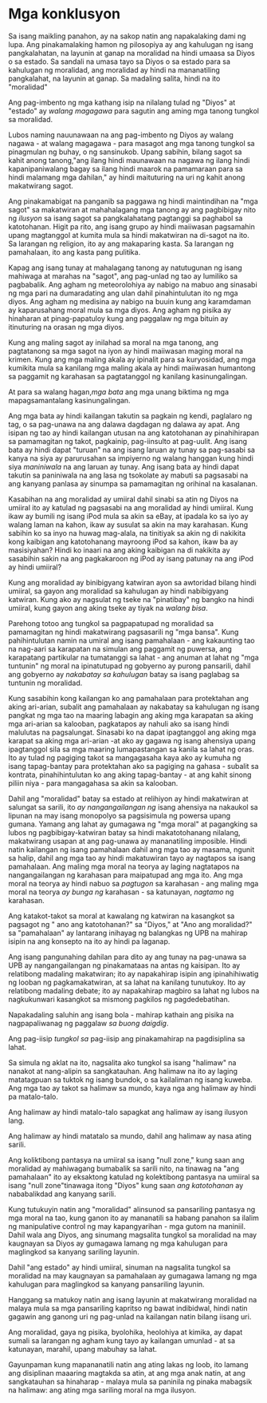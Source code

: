 # Mga konklusyon

Sa isang maikling panahon, ay na sakop natin ang napakalaking dami ng lupa. Ang pinakamalaking hamon ng pilosopiya ay ang kahulugan ng isang pangkalahatan, na layunin at ganap na moralidad na hindi umaasa sa Diyos o sa estado. Sa sandali na umasa tayo sa Diyos o sa estado para sa kahulugan ng moralidad, ang moralidad ay hindi na mananatiling pangkalahat, na layunin at ganap. Sa madaling salita, hindi na ito "moralidad"

Ang pag-imbento ng mga kathang isip na nilalang tulad ng "Diyos" at "estado" ay *walang magagawa* para sagutin ang aming mga tanong tungkol sa moralidad.

Lubos naming nauunawaan na ang pag-imbento ng Diyos ay walang nagawa - at walang magagawa - para masagot ang mga tanong tungkol sa pinagmulan ng buhay, o ng sansinukob. Upang sabihin, bilang sagot sa kahit anong tanong,"ang ilang hindi maunawaan na nagawa ng ilang hindi kapanipaniwalang bagay sa ilang hindi maarok na pamamaraan para sa hindi malamang mga dahilan," ay hindi maituturing na uri ng kahit anong makatwirang sagot.

Ang pinakamabigat na panganib sa paggawa ng hindi maintindihan na "mga sagot" sa makatwiran at mahahalagang mga tanong ay ang pagbibigay nito ng *ilusyon* sa isang sagot sa pangkalahatang pagtanggi sa paghabol sa katotohanan. Higit pa rito, ang isang grupo ay hindi maiiwasan pagsamahin upang magtanggol at kumita mula sa hindi makatwiran na di-sagot na ito. Sa larangan ng religion, ito ay ang makaparing kasta. Sa larangan ng pamahalaan, ito ang kasta pang pulitika.

Kapag ang isang tunay at mahalagang tanong ay natutugunan ng isang mahiwaga at marahas na "sagot", ang pag-unlad ng tao ay lumiliko sa pagbabalik. Ang agham ng meteorolohiya ay nabigo na mabuo ang sinasabi ng mga pari na dumaradating ang ulan dahil pinahintulutan ito ng mga diyos. Ang agham ng medisina ay nabigo na buuin kung ang karamdaman ay kaparusahang moral mula sa mga diyos. Ang agham ng pisika ay hinaharan at pinag-papatuloy kung ang paggalaw ng mga bituin ay itinuturing na orasan ng mga diyos.

Kung ang maling sagot ay inilahad sa moral na mga tanong, ang pagtatanong sa mga sagot na iyon ay hindi maiiwasan maging moral na krimen. Kung ang mga maling akala ay ipinalit para sa kuryosidad, ang mga kumikita mula sa kanilang mga maling akala ay hindi maiiwasan humantong sa paggamit ng karahasan sa pagtatanggol ng kanilang kasinungalingan.

At para sa walang hagan,*mga bata* ang mga unang biktima ng mga mapagsamantalang kasinungalingan.

Ang mga bata ay hindi kailangan takutin sa pagkain ng kendi, paglalaro ng tag, o sa pag-unawa na ang dalawa dagdagan ng dalawa ay apat. Ang isipan ng tao ay hindi kailangan utusan na ang katotohanan ay pinahihirapan sa pamamagitan ng takot, pagkainip, pag-iinsulto at pag-uulit. Ang isang bata ay hindi dapat "turuan" na ang isang laruan ay tunay sa pag-sasabi sa kanya na siya ay parurusahan sa impiyerno ng walang hanggan kung hindi siya *maniniwala* na ang laruan ay tunay. Ang isang bata ay hindi dapat takutin sa paniniwala na ang lasa ng tsokolate ay mabuti sa pagsasabi na ang kanyang panlasa ay sinumpa sa pamamagitan ng orihinal na kasalanan.

Kasabihan na ang moralidad ay umiiral dahil sinabi sa atin ng Diyos na umiiral ito ay katulad ng pagsasabi na ang moralidad ay hindi umiiral. Kung ikaw ay bumili ng isang iPod mula sa akin sa eBay, at ipadala ko sa iyo ay walang laman na kahon, ikaw ay susulat sa akin na may karahasan. Kung sabihin ko sa inyo na huwag mag-alala, na tinitiyak sa akin ng di nakikita kong kaibigan ang katotohanang mayroong iPod sa kahon, ikaw ba ay masisiyahan? Hindi ko inaari na ang aking kaibigan na di nakikita ay sasabihin sakin na ang pagkakaroon ng iPod ay isang patunay na ang iPod ay hindi umiiral?

Kung ang moralidad ay binibigyang katwiran ayon sa awtoridad bilang hindi umiiral, sa gayon ang moralidad sa kahulugan ay hindi nabibigyang katwiran. Kung ako ay nagsulat ng tseke na "pinatibay" ng bangko na hindi umiiral, kung gayon ang aking tseke ay tiyak na *walang bisa*.

Parehong totoo ang tungkol sa pagpapatupad ng moralidad sa pamamagitan ng hindi makatwirang pagsasarili ng "mga bansa". Kung pahihintulutan namin na umiral ang isang pamahalaan - ang kakaunting tao na nag-aari sa karapatan na simulan ang paggamit ng puwersa, ang karapatang partikular na tumatanggi sa lahat - ang anuman at lahat ng "mga tuntunin" ng moral na ipinatutupad ng gobyerno ay purong pansarili, dahil ang gobyerno ay *nakabatay sa kahulugan* batay sa isang paglabag sa tuntunin ng moralidad.

Kung sasabihin kong kailangan ko ang pamahalaan para protektahan ang aking ari-arian, subalit ang pamahalaan ay nakabatay sa kahulugan ng isang pangkat ng mga tao na maaring labagin ang aking mga karapatan sa aking mga ari-arian sa kalooban, pagkatapos ay nahuli ako sa isang hindi malulutas na pagsalungat. Sinasabi ko na dapat ipagtanggol ang aking mga karapat sa aking mga ari-arian -at ako ay gagawa ng isang ahensiya upang ipagtanggol sila sa mga maaring lumapastangan sa kanila sa lahat ng oras. Ito ay tulad ng pagiging takot sa mangagasaha kaya ako ay kumuha ng isang tapag-bantay para protektahan ako sa pagiging na gahasa - subalit sa kontrata, pinahihintulutan ko ang aking tapag-bantay - at ang kahit sinong piliin niya - para mangagahasa sa akin sa kalooban.

Dahil ang "moralidad" batay sa estado at relihiyon ay hindi makatwiran at salungat sa sarili, ito *ay nangangailangan ng* isang ahensiya na nakaukol sa lipunan na may isang monopolyo sa pagsisimula ng powersa upang gumana. Yamang ang lahat ay gumagawa ng "mga moral" at pagangking sa lubos ng pagbibigay-katwiran batay sa hindi makatotohanang nilalang, makatwirang usapan at ang pag-unawa ay mananatiling imposible. Hindi natin kailangan ng isang pamahalaan dahil ang mga tao ay masama, ngunit sa halip, dahil ang mga tao ay hindi makatuwiran tayo ay nagtapos sa isang pamahalaan. Ang maling mga moral na teorya ay laging nagtatapos na nangangailangan ng karahasan para maipatupad ang mga ito. Ang mga moral na teorya ay hindi nabuo sa *pagtugon* sa karahasan - ang maling mga moral na teorya *ay bunga ng* karahasan - sa katunayan, *nagtamo* ng karahasan.

Ang katakot-takot sa moral at kawalang ng katwiran na kasangkot sa pagsagot ng " ano ang katotohanan?" sa "Diyos," at "Ano ang moralidad?" sa "pamahalaan" ay lantarang inihayag ng balangkas ng UPB na mahirap isipin na ang konsepto na ito ay hindi pa laganap.

Ang isang pangunahing dahilan para dito ay ang tunay na pag-unawa sa UPB ay nangangailangan ng pinakamataas na antas ng kaisipan. Ito ay relatibong madaling makatwiran; ito ay napakahirap isipin ang ipinahihiwatig ng looban ng pagkamakatwiran, at sa lahat na kanilang tunutukoy. Ito ay relatibong madaling debate; ito ay napakahirap magbiro sa lahat ng lubos na nagkukunwari kasangkot sa mismong pagkilos ng pagdedebatihan.

Napakadaling saluhin ang isang bola - mahirap kathain ang pisika na nagpapaliwanag ng paggalaw *sa buong daigdig*.

Ang pag-iisip *tungkol sa* pag-iisip ang pinakamahirap na pagdisiplina sa lahat.

Sa simula ng aklat na ito, nagsalita ako tungkol sa isang "halimaw" na nanakot at nang-alipin sa sangkatauhan. Ang halimaw na ito ay laging matatagpuan sa tuktok ng isang bundok, o sa kailaliman ng isang kuweba. Ang mga tao ay takot sa halimaw sa mundo, kaya nga ang halimaw ay hindi pa matalo-talo.

Ang halimaw ay hindi matalo-talo sapagkat ang halimaw ay isang ilusyon lang.

Ang halimaw ay hindi matatalo sa mundo, dahil ang halimaw ay nasa ating sarili.

Ang koliktibong pantasya na umiiral sa isang "null zone," kung saan ang moralidad ay mahiwagang bumabalik sa sarili nito, na tinawag na "ang pamahalaan" ito ay eksaktong katulad ng kolektibong pantasya na umiiral sa isang "null zone"tinawaga itong "Diyos" kung saan *ang katotohanan* ay nababalikdad ang kanyang sarili.

Kung tutukuyin natin ang "moralidad" alinsunod sa pansariling pantasya ng mga moral na tao, kung ganon ito ay mananatili sa habang panahon sa ilalim ng manipulative control ng may kapangyarihan - mga gutom na maniniil. Dahil wala ang Diyos, ang sinumang magsalita tungkol sa moralidad na may kaugnayan sa Diyos ay gumagawa lamang ng mga kahulugan para maglingkod sa kanyang sariling layunin.

Dahil "ang estado" ay hindi umiiral, sinuman na nagsalita tungkol sa moralidad na may kaugnayan sa pamahalaan ay gumagawa lamang ng mga kahulugan para maglingkod sa kanyang pansariling layunin.

Hanggang sa matukoy natin ang isang layunin at makatwirang moralidad na malaya mula sa mga pansariling kapritso ng bawat indibidwal, hindi natin gagawin ang ganong uri ng pag-unlad na kailangan natin bilang iisang uri.

Ang moralidad, gaya ng pisika, byolohika, heolohiya at kimika, ay dapat sumali sa larangan ng agham kung tayo ay kailangan umunlad - at sa katunayan, marahil, upang mabuhay sa lahat.

Gayunpaman kung mapananatili natin ang ating lakas ng loob, ito lamang ang disiplinan maaaring magtakda sa atin, at ang mga anak natin, at ang sangkatauhan sa hinaharap - malaya mula sa paninila ng pinaka mabagsik na halimaw: ang ating mga sariling moral na mga ilusyon.